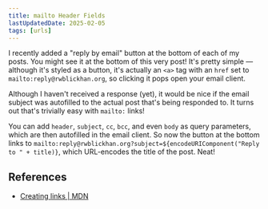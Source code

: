 ```yaml
---
title: mailto Header Fields
lastUpdatedDate: 2025-02-05
tags: [urls]
---
```


I recently added a "reply by email" button at the bottom of each of my posts. You might see it at the bottom of this very post! It's pretty simple — although it's styled as a button, it's actually an `<a>` tag with an `href` set to `mailto:reply@rwblickhan.org`, so clicking it pops open your email client.

Although I haven't received a response (yet), it would be nice if the email subject was autofilled to the actual post that's being responded to. It turns out that's trivially easy with `mailto:` links!

You can add `header`, `subject`, `cc`, `bcc`, and even `body` as query parameters, which are then autofilled in the email client. So now the button at the bottom links to `mailto:reply@rwblickhan.org?subject=${encodeURIComponent("Reply to " + title)}`, which URL-encodes the title of the post. Neat!

## References

- [Creating links | MDN](https://developer.mozilla.org/en-US/docs/Learn_web_development/Core/Structuring_content/Creating_links#specifying_details)